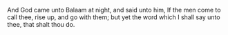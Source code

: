 And God came unto Balaam at night, and said unto him, If the men come to call thee, rise up, and go with them; but yet the word which I shall say unto thee, that shalt thou do.
